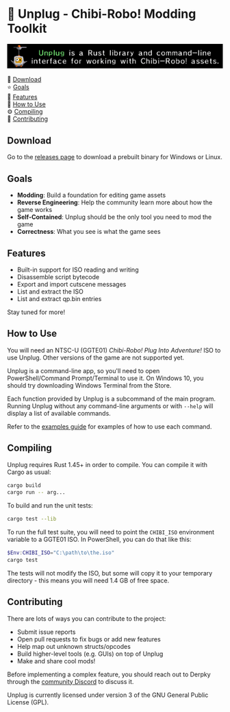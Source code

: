 # :electric_plug: Unplug - Chibi-Robo! Modding Toolkit

![Unplug is a Rust library and command-line interface for working with Chibi-Robo! assets.](docs/images/unplug.gif)

:satellite: [Download](#download)<br>
:star: [Goals](#goals)<br>
:robot: [Features](#features)<br>
:thinking: [How to Use](#how-to-use)<br>
:gear: [Compiling](#compiling)<br>
:wrench: [Contributing](#contributing)<br>

## Download

Go to the [releases page](https://github.com/adierking/unplug/releases) to download a prebuilt
binary for Windows or Linux.

## Goals

- **Modding**: Build a foundation for editing game assets
- **Reverse Engineering**: Help the community learn more about how the game works
- **Self-Contained**: Unplug should be the only tool you need to mod the game
- **Correctness**: What you see is what the game sees

## Features

- Built-in support for ISO reading and writing
- Disassemble script bytecode
- Export and import cutscene messages
- List and extract the ISO
- List and extract qp.bin entries

Stay tuned for more!

## How to Use

You will need an NTSC-U (GGTE01) *Chibi-Robo! Plug Into Adventure!* ISO to use Unplug. Other
versions of the game are not supported yet.

Unplug is a command-line app, so you'll need to open PowerShell/Command Prompt/Terminal to use
it. On Windows 10, you should try downloading Windows Terminal from the Store.

Each function provided by Unplug is a subcommand of the main program. Running Unplug without any
command-line arguments or with `--help` will display a list of available commands.

Refer to the [examples guide](docs/examples.md) for examples of how to use each command.

## Compiling

Unplug requires Rust 1.45+ in order to compile. You can compile it with Cargo as usual:

```sh
cargo build
cargo run -- arg...
```

To build and run the unit tests:

```sh
cargo test --lib
```

To run the full test suite, you will need to point the `CHIBI_ISO` environment variable to a
GGTE01 ISO. In PowerShell, you can do that like this:

```powershell
$Env:CHIBI_ISO="C:\path\to\the.iso"
cargo test
```

The tests will not modify the ISO, but some will copy it to your temporary directory - this means
you will need 1.4 GB of free space.

## Contributing

There are lots of ways you can contribute to the project:

- Submit issue reports
- Open pull requests to fix bugs or add new features
- Help map out unknown structs/opcodes
- Build higher-level tools (e.g. GUIs) on top of Unplug
- Make and share cool mods!

Before implementing a complex feature, you should reach out to Derpky through the
[community Discord](http://discord.gg/ymNDqTyjRQ) to discuss it.

Unplug is currently licensed under version 3 of the GNU General Public License (GPL).
